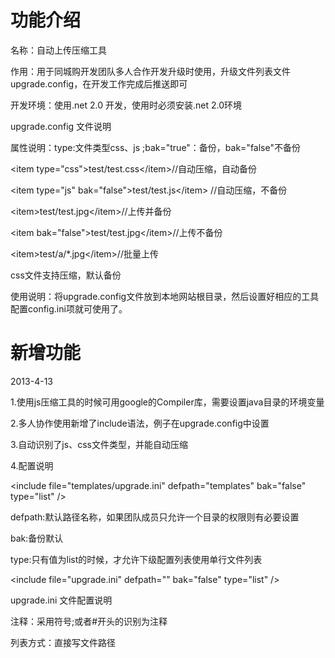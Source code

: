 功能介绍
==========

名称：自动上传压缩工具

作用：用于同城购开发团队多人合作开发升级时使用，升级文件列表文件upgrade.config，在开发工作完成后推送即可

开发环境：使用.net 2.0 开发，使用时必须安装.net 2.0环境

upgrade.config 文件说明

属性说明：type:文件类型css、js ;bak="true"：备份，bak="false"不备份

&lt;item type="css"&gt;test/test.css&lt;/item&gt;//自动压缩，自动备份

&lt;item type="js" bak="false"&gt;test/test.js&lt;/item&gt; //自动压缩，不备份

&lt;item&gt;test/test.jpg&lt;/item&gt;//上传并备份

&lt;item bak="false"&gt;test/test.jpg&lt;/item&gt;//上传不备份

&lt;item&gt;test/a/*.jpg&lt;/item&gt;//批量上传

css文件支持压缩，默认备份

使用说明：将upgrade.config文件放到本地网站根目录，然后设置好相应的工具配置config.ini项就可使用了。



新增功能
==========
2013-4-13

1.使用js压缩工具的时候可用google的Compiler库，需要设置java目录的环境变量 

2.多人协作使用新增了include语法，例子在upgrade.config中设置

3.自动识别了js、css文件类型，并能自动压缩

4.配置说明

&lt;include file="templates/upgrade.ini" defpath="templates" bak="false" type="list" /&gt;

defpath:默认路径名称，如果团队成员只允许一个目录的权限则有必要设置

bak:备份默认

type:只有值为list的时候，才允许下级配置列表使用单行文件列表


&lt;include file="upgrade.ini" defpath="" bak="false" type="list" /&gt;

upgrade.ini 文件配置说明

注释：采用符号;或者#开头的识别为注释

列表方式：直接写文件路径
